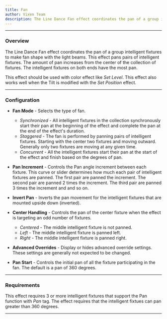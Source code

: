 ```yaml
---
title: Fan
author: Vixen Team
description: The Line Dance Fan effect coordinates the pan of a group intelligent fixtures to make fan shape with the light beams.
---
```


---

### Overview

The Line Dance Fan effect coordinates the pan of a group intelligent fixtures to make fan shape with the light beams.
This effect pans pairs of intelligent fixtures.  The amount of pan increases from the center of the collection of fixtures.
The intelligent fixtures on both ends have the most pan.

This effect should be used with color effect like _Set Level_.
This effect also works well when the Tilt is modified with the _Set Position_ effect.

---

### Configuration

* **Fan Mode** - Selects the type of fan.
  * _Synchronized_ - All intelligent fixtures in the collection synchronously start their pan at the beginning of the effect and complete the pan at the end of the effect's duration.
  * _Staggered_ - The fan is performed by panning pairs of intelligent fixtures.  Starting with the center two fixtures and moving outward.  Generally only two fixtures are moving at any given time.
  * _Concurrent_ - All the intelligent fixtures start their pan at the start of the effect and finish based on the degrees of pan.

* **Pan Increment** - Controls the Pan angle increment between each fixture.  This curve or slider determines how much each pair of intelligent fixtures 
                      are panned.  The first pair are panned the increment.  The second pair are panned 2 times the increment.  The third pair are panned 3 times the increment and and so on.

* **Invert Pan** - Inverts the pan movement for the intelligent fixtures that are mounted upside down (inverted).

* **Center Handling** - Controls the pan of the center fixture when the effect is targeting an odd number of fixtures.
  * _Centered_ - The middle intelligent fixture is not panned. 
  * _Left_ - The middle intelligent fixture is panned left.
  * _Right_ - The middle intelligent fixture is panned right.

* **Advanced Overrides** - Display or hides advanced override settings.  These settings are generally not expected to be changed.

* **Pan Start** - Controls the initial pan of all the fixture participating in the fan.  The default is a pan of 360 degrees.

---

### Requirements

This effect requires 3 or more intelligent fixtures that support the Pan function with _Pan_ tag.
The effect requires that the intelligent fixtues can pan greater than 360 degrees.


---





